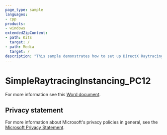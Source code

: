 ```yaml
---
page_type: sample
languages:
- cpp
products:
- windows
extendedZipContent:
- path: Kits
  target: /
- path: Media
  target: /
description: "This sample demonstrates how to set up DirectX Raytracing (DXR) and render a number of triangles with instancing."
---
```


# SimpleRaytracingInstancing_PC12

For more information see this [Word document](https://github.com/microsoft/Xbox-ATG-Samples/blob/master/PCSamples/Raytracing/SimpleRaytracingInstancing_PC12/Readme.docx).

## Privacy statement

For more information about Microsoft's privacy policies in general, see the [Microsoft Privacy Statement](https://privacy.microsoft.com/privacystatement/).
